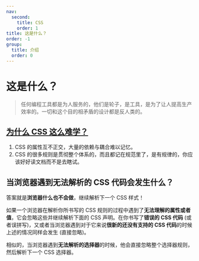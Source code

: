 ```yaml
---
nav:
  second:
    title: CSS
    order: 1
title: 这是什么？
order: -1
group:
  title: 介绍
  order: 0
---
```


# 这是什么？

> 任何编程工具都是为人服务的，他们是轮子，是工具，是为了让人提高生产效率的。一切和这个目的相矛盾的设计都是反人类的。

## [为什么 CSS 这么难学？](https://www.zhihu.com/question/66167982)

1. CSS 的属性互不正交，大量的依赖与耦合难以记忆。
2. CSS 的很多规则是贯彻整个体系的，而且都记在规范里了，是有规律的，你应该好好读文档而不是去瞎试。

## 当浏览器遇到无法解析的 CSS 代码会发生什么？

答案就是**浏览器什么也不会做**，继续解析下一个 CSS 样式！

如果一个浏览器在解析你所书写的 CSS 规则的过程中遇到了**无法理解的属性或者值**，它会忽略这些并继续解析下面的 CSS 声明。在你书写了**错误的 CSS 代码** (或者误拼写)，又或者当浏览器遇到对于它来说**很新的还没有支持的 CSS 代码**的时候上述的情况同样会发生 (直接忽略)。

相似的，当浏览器遇到**无法解析的选择器**的时候，他会直接忽略整个选择器规则，然后解析下一个 CSS 选择器。
